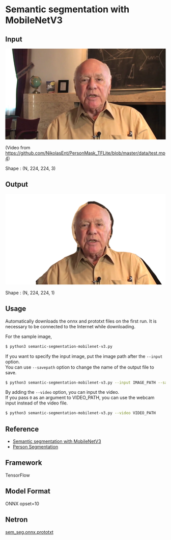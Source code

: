 # Semantic segmentation with MobileNetV3

## Input

![Input](demo.png)

(Video from https://github.com/NikolasEnt/PersonMask_TFLite/blob/master/data/test.mp4)

Shape : (N, 224, 224, 3)

## Output

![Output](output.png)

Shape : (N, 224, 224, 1)

## Usage
Automatically downloads the onnx and prototxt files on the first run.
It is necessary to be connected to the Internet while downloading.

For the sample image,
``` bash
$ python3 semantic-segmentation-mobilenet-v3.py
```

If you want to specify the input image, put the image path after the `--input` option.  
You can use `--savepath` option to change the name of the output file to save.
```bash
$ python3 semantic-segmentation-mobilenet-v3.py --input IMAGE_PATH --savepath SAVE_IMAGE_PATH
```

By adding the `--video` option, you can input the video.   
If you pass `0` as an argument to VIDEO_PATH, you can use the webcam input instead of the video file.
```bash
$ python3 semantic-segmentation-mobilenet-v3.py --video VIDEO_PATH
```

## Reference

- [Semantic segmentation with MobileNetV3](https://github.com/OniroAI/Semantic-segmentation-with-MobileNetV3)
- [Person Segmentation](https://github.com/NikolasEnt/PersonMask_TFLite)

## Framework

TensorFlow

## Model Format

ONNX opset=10

## Netron

[sem_seg.onnx.prototxt](https://netron.app/?url=https://storage.googleapis.com/ailia-models/semantic-segmentation-mobilenet-v3/sem_seg.onnx.prototxt)
